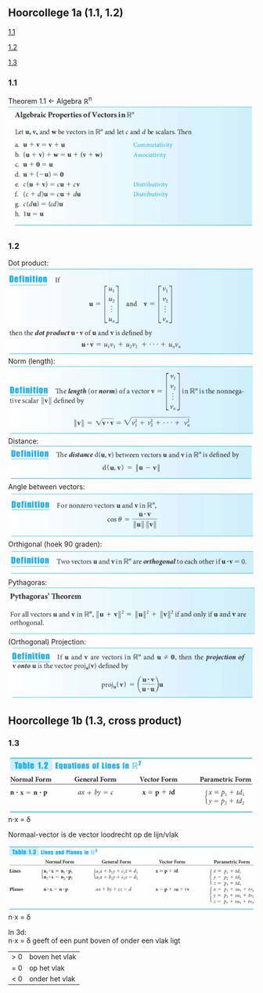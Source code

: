 ## Hoorcollege 1a (1.1, 1.2)
[1.1](#11)

[1.2](#12)

[1.3](#13)


### 1.1
Theorem 1.1 <- Algebra 	&#8477;<sup>n</sup>
![](1.1/rules.png)

### 1.2
Dot product:
![](1.2/dot.png)
Norm (length):
![](1.2/norm.png)
Distance:
![](1.2/distance.png)
Angle between vectors:
![](1.2/angle.png)
Orthigonal (hoek 90 graden):
![](1.2/orthogonal.png)
Pythagoras:
![](1.2/pythagoras.png)
(Orthogonal) Projection:
![](1.2/projectie.png)

## Hoorcollege 1b (1.3, cross product)

### 1.3

<!--TABELLETJE van GEO COMP en ALG

| GEO | COMP | ALG |
| --- | --- | --- |
| bla | bla | bla |-->

![](1.3/table12.png)
n&sdot;x = &delta;

Normaal-vector is de vector loodrecht op de lijn/vlak

![](1.3/table13.png)
n&sdot;x = &delta;

In 3d:<br>
n&sdot;x = &delta; geeft of een punt boven of onder een vlak ligt

|||
|---|---|
|\> 0 | boven het vlak|
|= 0 | op het vlak|
|< 0 | onder het vlak|
